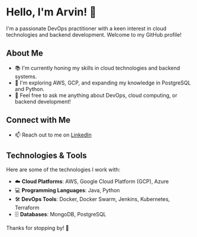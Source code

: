 # Hello, I'm Arvin! 👋

I'm a passionate DevOps practitioner with a keen interest in cloud technologies and backend development. Welcome to my GitHub profile!

## About Me

- 📚 I'm currently honing my skills in cloud technologies and backend systems.
- 🔭 I'm exploring AWS, GCP, and expanding my knowledge in PostgreSQL and Python.
- 💬 Feel free to ask me anything about DevOps, cloud computing, or backend development!

## Connect with Me

- 📫 Reach out to me on [LinkedIn](https://www.linkedin.com/in/almeiza-arvin-muzaki-2b231919b/)

## Technologies & Tools

Here are some of the technologies I work with:

- ☁️ **Cloud Platforms**: AWS, Google Cloud Platform (GCP), Azure
- 💻 **Programming Languages**: Java, Python
- 🛠️ **DevOps Tools**: Docker, Docker Swarm, Jenkins, Kubernetes, Terraform
- 🗄️ **Databases**: MongoDB, PostgreSQL

Thanks for stopping by! 🚀
